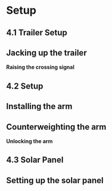# Setup
## 4.1 Trailer Setup

**Jacking up the trailer**
---
**Raising the crossing signal**

## 4.2 Setup

**Installing the arm**
---
**Counterweighting the arm**
---
**Unlocking the arm**

## 4.3 Solar Panel

**Setting up the solar panel**
---
